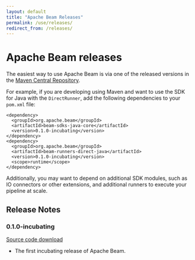 ```yaml
---
layout: default
title: "Apache Beam Releases"
permalink: /use/releases/
redirect_from: /releases/
---
```


# Apache Beam releases

The easiest way to use Apache Beam is via one of the released versions in the
[Maven Central Repository](http://search.maven.org/#search%7Cga%7C1%7Cg%3A%22org.apache.beam%22).

For example, if you are developing using Maven and want to use the SDK for
Java with the `DirectRunner`, add the following dependencies to your
`pom.xml` file:

    <dependency>
      <groupId>org.apache.beam</groupId>
      <artifactId>beam-sdks-java-core</artifactId>
      <version>0.1.0-incubating</version>
    </dependency>
    <dependency>
      <groupId>org.apache.beam</groupId>
      <artifactId>beam-runners-direct-java</artifactId>
      <version>0.1.0-incubating</version>
      <scope>runtime</scope>
    </dependency>

Additionally, you may want to depend on additional SDK modules, such as IO
connectors or other extensions, and additional runners to execute your pipeline
at scale.

## Release Notes

### 0.1.0-incubating
[Source code download](https://dist.apache.org/repos/dist/release/incubator/beam/0.1.0-incubating/apache-beam-0.1.0-incubating-source-release.zip)

* The first incubating release of Apache Beam.
